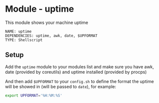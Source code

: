 # Module - uptime

This module shows your machine uptime

```
NAME: uptime
DEPENDENCIES: uptime, awk, date, $UPFORMAT
TYPE: Shellscript
```

## Setup

Add the `uptime` module to your modules list and make
sure you have awk, date (provided by coreutils)
and uptime installed (provided by procps)

And then add `$UPFORMAT` to your `config.sh` to
define the format the uptime will be showed in (will be passed to `date`),
for example:

```bash
export UPFORMAT='%H:%M:%S'
```
